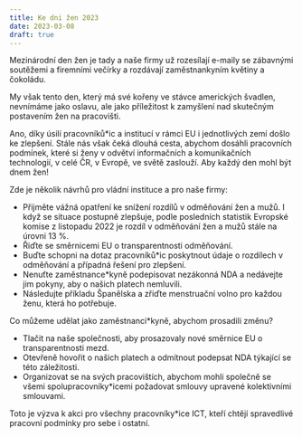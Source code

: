 ```yaml
---
title: Ke dni žen 2023
date: 2023-03-08
draft: true
---
```

Mezinárodní den žen je tady a naše firmy už rozesílají e-maily se zábavnými soutěžemi a
firemními večírky a rozdávají zaměstnankyním květiny a čokoládu.

My však tento den, který má své kořeny ve stávce amerických švadlen, nevnímáme jako
oslavu, ale jako příležitost k zamyšlení nad skutečným postavením žen na pracovišti.

Ano, díky úsilí pracovníků*ic a institucí v rámci EU i jednotlivých zemí došlo ke zlepšení.
Stále nás však čeká dlouhá cesta, abychom dosáhli pracovních podmínek, které si ženy v
odvětví informačních a komunikačních technologií, v celé ČR, v Evropě, ve světě zaslouží.
Aby každý den mohl být dnem žen!

Zde je několik návrhů pro vládní instituce a pro naše firmy:

- Přijměte vážná opatření ke snížení rozdílů v odměňování žen a mužů. I když se
situace postupně zlepšuje, podle posledních statistik Evropské komise z listopadu
2022 je rozdíl v odměňování žen a mužů stále na úrovni 13 %.
- Řiďte se směrnicemi EU o transparentnosti odměňování.
- Buďte schopni na dotaz pracovníků*ic poskytnout údaje o rozdílech v odměňování a
případná řešení pro zlepšení.
- Nenuťte zaměstnance*kyně podepisovat nezákonná NDA a nedávejte jim pokyny,
aby o našich platech nemluvili.
- Následujte příkladu Španělska a zřiďte menstruační volno pro každou ženu, která ho
potřebuje.

Co můžeme udělat jako zaměstnanci*kyně, abychom prosadili změnu?

- Tlačit na naše společnosti, aby prosazovaly nové směrnice EU o transparentnosti
mezd.
- Otevřeně hovořit o našich platech a odmítnout podepsat NDA týkající se této
záležitosti.
- Organizovat se na svých pracovištích, abychom mohli společně se všemi
spolupracovníky*icemi požadovat smlouvy upravené kolektivními smlouvami.

Toto je výzva k akci pro všechny pracovníky*ice ICT, kteří chtějí spravedlivé pracovní
podmínky pro sebe i ostatní.

